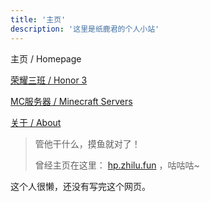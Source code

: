 ```yaml
---
title: '主页'
description: '这里是纸鹿君的个人小站'
---
```


主页 / Homepage

[荣耀三班 / Honor 3](http://zhilu.fun/honor3)

[MC服务器 / Minecraft Servers](http://zhilu.fun/mc)

[关于 / About](http://zhilu.fun/about)

>管他干什么，摸鱼就对了！
>
>曾经主页在这里： [hp.zhilu.fun](http://hp.zhilu.fun) ，咕咕咕~

这个人很懒，还没有写完这个网页。